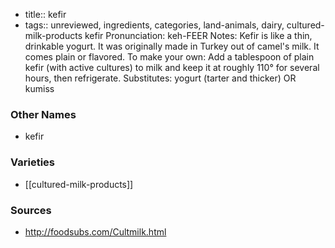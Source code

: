 - title:: kefir
- tags:: unreviewed, ingredients, categories, land-animals, dairy, cultured-milk-products
kefir Pronunciation: keh-FEER Notes: Kefir is like a thin, drinkable yogurt. It was originally made in Turkey out of camel's milk. It comes plain or flavored. To make your own: Add a tablespoon of plain kefir (with active cultures) to milk and keep it at roughly 110° for several hours, then refrigerate. Substitutes: yogurt (tarter and thicker) OR kumiss

### Other Names

* kefir

### Varieties

* [[cultured-milk-products]]

### Sources
* http://foodsubs.com/Cultmilk.html
